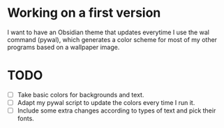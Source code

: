 # Working on a first version
I want to have an Obsidian theme that updates everytime I use the wal command (pywal), which generates a color scheme for most of my other programs based on a wallpaper image.

# TODO
- [ ] Take basic colors for backgrounds and text.
- [ ] Adapt my pywal script to update the colors every time I run it.
- [ ] Include some extra changes according to types of text and pick their fonts.
